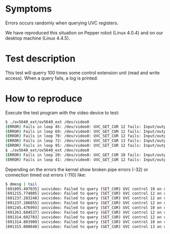 # Symptoms

Errors occurs randomly when querying UVC registers.  

We have reproduced this situation on Pepper robot (Linux 4.0.4) and on our desktop machine 
(Linux 4.4.5).

# Test description

This test will querry 100 times some control extension unit (read and write access). When a query 
fails, a log is printed.

# How to reproduce

Execute the test program with the video device to test:

```sh
$ ./ov5640_ext/ov5640_ext /dev/video0
(ERROR) Fails in loop 45: /dev/video0: UVC_GET_CUR 12 fails: Input/output error
(ERROR) Fails in loop 69: /dev/video0: UVC_GET_CUR 12 fails: Input/output error
(ERROR) Fails in loop 70: /dev/video0: UVC_SET_CUR 12 fails: Input/output error
(ERROR) Fails in loop 72: /dev/video0: UVC_SET_CUR 13 fails: Input/output error
(ERROR) Fails in loop 95: /dev/video0: UVC_SET_CUR 12 fails: Input/output error
$ ./ov5640_ext/ov5640_ext /dev/video0
(ERROR) Fails in loop 20: /dev/video0: UVC_GET_CUR 10 fails: Input/output error
(ERROR) Fails in loop 41: /dev/video0: UVC_GET_CUR 12 fails: Input/output error
```

Depending on the errors the kernel show broken pipe errors (-32) or connection timed out errors (-110) like:

```sh
$ dmesg | tail
[691095.497035] uvcvideo: Failed to query (SET_CUR) UVC control 10 on unit 3: -32 (exp. 2).
[691215.774805] uvcvideo: Failed to query (SET_CUR) UVC control 12 on unit 3: -32 (exp. 2).
[691237.283248] uvcvideo: Failed to query (SET_CUR) UVC control 12 on unit 3: -110 (exp. 2).
[691237.286855] uvcvideo: Failed to query (GET_CUR) UVC control 12 on unit 3: -71 (exp. 2).
[691245.476993] uvcvideo: Failed to query (SET_CUR) UVC control 10 on unit 3: -32 (exp. 2).
[691263.684537] uvcvideo: Failed to query (GET_CUR) UVC control 12 on unit 3: -32 (exp. 2).
[691314.602783] uvcvideo: Failed to query (SET_CUR) UVC control 12 on unit 3: -32 (exp. 2).
[691314.803909] uvcvideo: Failed to query (SET_CUR) UVC control 10 on unit 3: -32 (exp. 2).
[691315.000640] uvcvideo: Failed to query (GET_CUR) UVC control 13 on unit 3: -32 (exp. 2).
```

